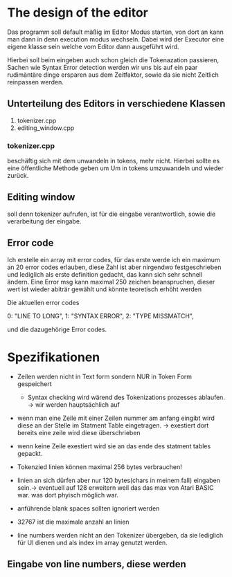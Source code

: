 # The design of the editor

Das programm soll default mäßig im Editor Modus starten, von dort an kann man dann in denn execution modus wechseln. Dabei wird der Executor eine eigene klasse sein welche vom Editor dann ausgeführt wird. 

Hierbei soll beim eingeben auch schon gleich die Tokenazation passieren, Sachen wie Syntax Error detection werden wir uns bis auf ein paar rudimäntäre dinge ersparen aus dem Zeitfaktor, sowie da sie nicht Zeitlich reinpassen werden.

## Unterteilung des Editors in verschiedene Klassen

1. tokenizer.cpp
2. editing_window.cpp

### tokenizer.cpp
beschäftig sich mit dem unwandeln in tokens, mehr nicht. 
Hierbei sollte es eine öffentliche Methode geben um Um in tokens umzuwandeln und wieder zurück. 

## Editing window
soll denn tokenizer aufrufen, ist für die eingabe verantwortlich, sowie die verarbeitung der eingabe.

## Error code

Ich erstelle ein array mit error codes, für das erste werde ich ein maximum an 20 error codes erlauben, diese Zahl ist aber nirgendwo festgeschrieben und lediglich als erste definition gedacht, das kann sich sehr schnell ändern. Eine Error msg kann maximal 250 zeichen beanspruchen, dieser wert ist wieder abiträr gewählt und könnte teoretisch erhöht werden

Die aktuellen error codes 

0:  "LINE TO LONG", 
1:  "SYNTAX ERROR",
2:  "TYPE MISSMATCH",


und die dazugehörige Error codes.



# Spezifikationen

- Zeilen werden nicht in Text form sondern NUR in Token Form gespeichert 
    - Syntax checking wird wärend des Tokenizations prozesses ablaufen. -> wir werden hauptsächlich auf 
- wenn man eine Zeile mit einer Zeilen nummer am anfang eingibt wird diese an der Stelle im Statment Table eingetragen.
    -> exestiert dort bereits eine zeile wird diese überschrieben 
- wenn keine Zeile exestiert wird sie an das ende des statment tables gepackt.

- Tokenzied linien können maximal 256 bytes verbrauchen!
- linien an sich dürfen aber nur 120 bytes(chars in meinem fall) eingaben sein.-> eventuell auf 128 erweitern weil das das max von Atari BASIC war. was dort phyisch möglich war. 
- anführende blank spaces sollten ignoriert werden
- 32767 ist die maximale anzahl an linien
- line numbers werden nicht an den Tokenizer übergeben, da sie lediglich für UI dienen und als index im array genutzt werden. 


## Eingabe von line numbers, diese werden